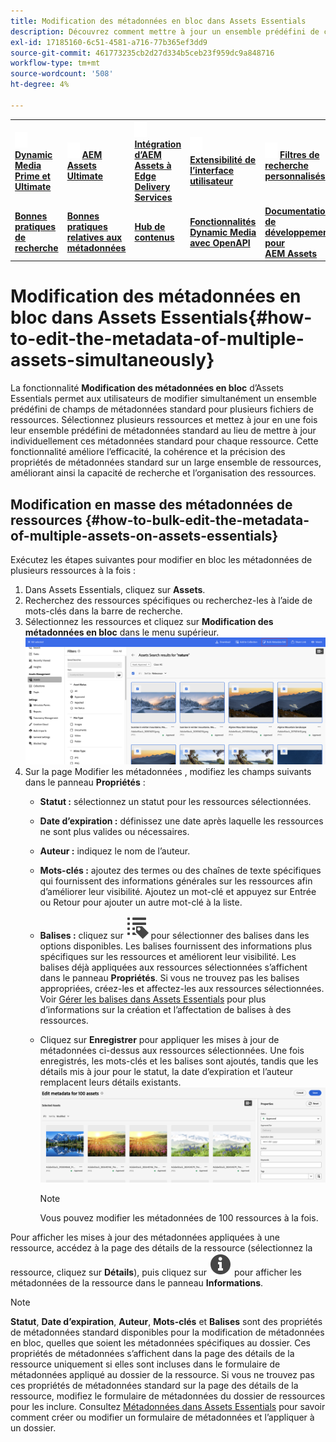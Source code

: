 ```yaml
---
title: Modification des métadonnées en bloc dans Assets Essentials
description: Découvrez comment mettre à jour un ensemble prédéfini de champs de métadonnées standard pour plusieurs ressources disponibles simultanément sur Assets Essentials.
exl-id: 17185160-6c51-4581-a716-77b365ef3dd9
source-git-commit: 461773235cb2d27d334b5ceb23f959dc9a848716
workflow-type: tm+mt
source-wordcount: '508'
ht-degree: 4%

---
```



<table>
    <tr>
        <td>
            <img src="assets/new2.gif" width="20px" height="25px" alt="nouveau">
            <a href="https://experienceleague.adobe.com/en/docs/experience-manager-cloud-service/content/assets/dynamicmedia/dm-prime-ultimate"><b>Dynamic Media Prime et Ultimate</b></a>
        </td>
        <td>
            <img src="assets/new2.gif" width="20px" height="25px" alt="nouveau">
            <a href="https://experienceleague.adobe.com/en/docs/experience-manager-cloud-service/content/assets/assets-ultimate-overview"><b>AEM Assets Ultimate</b></a>
        </td>
        <td>
            <img src="assets/new2.gif" width="20px" height="25px" alt="nouveau">
            <a href="http://experienceleague.adobe.com/en/docs/experience-manager-cloud-service/content/assets/integrate-aem-assets-edge-delivery-services"><b>Intégration d’AEM Assets à Edge Delivery Services</b></a>
        </td>
        <td>
            <img src="assets/new2.gif" width="20px" height="25px" alt="nouveau">
            <a href="https://experienceleague.adobe.com/en/docs/experience-manager-cloud-service/content/assets/assets-view/aem-assets-view-ui-extensibility"><b>Extensibilité de l’interface utilisateur</b></a>
        </td>
          <td>
            <img src="assets/new2.gif" width="20px" height="25px" alt="nouveau">
            <a href="https://experienceleague.adobe.com/en/docs/experience-manager-assets-essentials/help/custom-search-filters"><b>Filtres de recherche personnalisés</b></a>
        </td>
    </tr>
    <tr>
        <td>
            <a href="https://experienceleague.adobe.com/en/docs/experience-manager-cloud-service/content/assets/best-practices/search-best-practices"><b>Bonnes pratiques de recherche</b></a>
        </td>
        <td>
            <a href="https://experienceleague.adobe.com/en/docs/experience-manager-cloud-service/content/assets/best-practices/metadata-best-practices"><b>Bonnes pratiques relatives aux métadonnées</b></a>
        </td>
        <td>
            <a href="https://experienceleague.adobe.com/fr/docs/experience-manager-cloud-service/content/assets/content-hub/product-overview"><b>Hub de contenus</b></a>
        </td>
        <td>
            <a href="https://experienceleague.adobe.com/en/docs/experience-manager-cloud-service/content/assets/dynamicmedia/dynamic-media-open-apis/dynamic-media-open-apis-overview"><b>Fonctionnalités Dynamic Media avec OpenAPI</b></a>
        </td>
        <td>
            <a href="https://developer.adobe.com/experience-cloud/experience-manager-apis/"><b>Documentation de développement pour AEM Assets</b></a>
        </td>
    </tr>
</table>

# Modification des métadonnées en bloc dans Assets Essentials{#how-to-edit-the-metadata-of-multiple-assets-simultaneously}

La fonctionnalité **Modification des métadonnées en bloc** d’Assets Essentials permet aux utilisateurs de modifier simultanément un ensemble prédéfini de champs de métadonnées standard pour plusieurs fichiers de ressources. Sélectionnez plusieurs ressources et mettez à jour en une fois leur ensemble prédéfini de métadonnées standard au lieu de mettre à jour individuellement ces métadonnées standard pour chaque ressource. Cette fonctionnalité améliore l’efficacité, la cohérence et la précision des propriétés de métadonnées standard sur un large ensemble de ressources, améliorant ainsi la capacité de recherche et l’organisation des ressources.

## Modification en masse des métadonnées de ressources {#how-to-bulk-edit-the-metadata-of-multiple-assets-on-assets-essentials}

Exécutez les étapes suivantes pour modifier en bloc les métadonnées de plusieurs ressources à la fois :

1. Dans Assets Essentials, cliquez sur **Assets**.
1. Recherchez des ressources spécifiques ou recherchez-les à l’aide de mots-clés dans la barre de recherche.
1. Sélectionnez les ressources et cliquez sur **Modification des métadonnées en bloc** dans le menu supérieur.
   ![bulk-metadata-edit](/help/using/assets/bulk-metadata-edit1.png)
1. Sur la page Modifier les métadonnées , modifiez les champs suivants dans le panneau **Propriétés** :
   * **Statut :** sélectionnez un statut pour les ressources sélectionnées.
   * **Date d’expiration :** définissez une date après laquelle les ressources ne sont plus valides ou nécessaires.
   * **Auteur :** indiquez le nom de l’auteur.
   * **Mots-clés :** ajoutez des termes ou des chaînes de texte spécifiques qui fournissent des informations générales sur les ressources afin d’améliorer leur visibilité. Ajoutez un mot-clé et appuyez sur Entrée ou Retour pour ajouter un autre mot-clé à la liste.
   * **Balises :** cliquez sur ![icône des balises](/help/using/assets/tags-icon.svg) pour sélectionner des balises dans les options disponibles. Les balises fournissent des informations plus spécifiques sur les ressources et améliorent leur visibilité. Les balises déjà appliquées aux ressources sélectionnées s’affichent dans le panneau **Propriétés**. Si vous ne trouvez pas les balises appropriées, créez-les et affectez-les aux ressources sélectionnées. Voir [Gérer les balises dans Assets Essentials](/help/using/tagging-management.md) pour plus d’informations sur la création et l’affectation de balises à des ressources.
   * Cliquez sur **Enregistrer** pour appliquer les mises à jour de métadonnées ci-dessus aux ressources sélectionnées. Une fois enregistrés, les mots-clés et les balises sont ajoutés, tandis que les détails mis à jour pour le statut, la date d’expiration et l’auteur remplacent leurs détails existants.
     ![save-bulk-metadata-edit-properties](/help/using/assets/save-bulk-metadata-edit-properties2.png)

     >[!NOTE]
     >
     >Vous pouvez modifier les métadonnées de 100 ressources à la fois.

Pour afficher les mises à jour des métadonnées appliquées à une ressource, accédez à la page des détails de la ressource (sélectionnez la ressource, cliquez sur **Détails**), puis cliquez sur ![](/help/using/assets/info-icon-solid-black.svg) pour afficher les métadonnées de la ressource dans le panneau **Informations**.

>[!NOTE]
>
>**Statut**, **Date d’expiration**, **Auteur**, **Mots-clés** et **Balises** sont des propriétés de métadonnées standard disponibles pour la modification de métadonnées en bloc, quelles que soient les métadonnées spécifiques au dossier. Ces propriétés de métadonnées s’affichent dans la page des détails de la ressource uniquement si elles sont incluses dans le formulaire de métadonnées appliqué au dossier de la ressource. Si vous ne trouvez pas ces propriétés de métadonnées standard sur la page des détails de la ressource, modifiez le formulaire de métadonnées du dossier de ressources pour les inclure. Consultez [Métadonnées dans Assets Essentials](/help/using/metadata.md) pour savoir comment créer ou modifier un formulaire de métadonnées et l’appliquer à un dossier.
